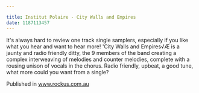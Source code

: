 ```yaml
---

title: Institut Polaire - City Walls and Empires
date: 1187113457
---
```

It's always hard to review one track single samplers, especially if you like what you hear and want to hear more! 'City Walls and Empires√Æ is a jaunty and radio friendly ditty, the 9 members of the band creating a complex interweaving of melodies and counter melodies, complete with a rousing unison of vocals in the chorus. Radio friendly, upbeat, a good tune, what more could you want from a single?


Published in www.rockus.com.au
